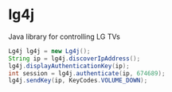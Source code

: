 # lg4j
Java library for controlling LG TVs

```java
Lg4j lg4j = new Lg4j();
String ip = lg4j.discoverIpAddress();
lg4j.displayAuthenticationKey(ip);
int session = lg4j.authenticate(ip, 674689);
lg4j.sendKey(ip, KeyCodes.VOLUME_DOWN);
```
